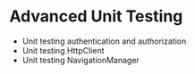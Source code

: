 # Advanced Unit Testing

- Unit testing authentication and authorization
- Unit testing HttpClient
- Unit testing NavigationManager